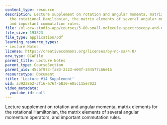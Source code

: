 ```yaml
---
content_type: resource
description: Lecture supplement on rotation and angular momenta, matrix elements for
  the rotational Hamiltonian, the matrix elements of several angular momentum operators,
  and important commutation rules.
file: /ol-ocw-studio-app/courses/5-80-small-molecule-spectroscopy-and-dynamics-fall-2008/a392a8623f16a76fb830e85c115e7023_14s_rotatangmom.pdf
file_size: 193823
file_type: application/pdf
learning_resource_types:
- Lecture Notes
license: https://creativecommons.org/licenses/by-nc-sa/4.0/
ocw_type: OCWFile
parent_title: Lecture Notes
parent_type: CourseSection
parent_uid: 45cbf973-fa83-2323-e04f-344577c66e15
resourcetype: Document
title: 'Lecture #14 Supplement'
uid: a392a862-3f16-a76f-b830-e85c115e7023
video_metadata:
  youtube_id: null
---
```

Lecture supplement on rotation and angular momenta, matrix elements for the rotational Hamiltonian, the matrix elements of several angular momentum operators, and important commutation rules.